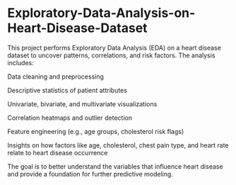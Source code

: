 # Exploratory-Data-Analysis-on-Heart-Disease-Dataset
This project performs Exploratory Data Analysis (EDA) on a heart disease dataset to uncover patterns, correlations, and risk factors. The analysis includes:

Data cleaning and preprocessing

Descriptive statistics of patient attributes

Univariate, bivariate, and multivariate visualizations

Correlation heatmaps and outlier detection

Feature engineering (e.g., age groups, cholesterol risk flags)

Insights on how factors like age, cholesterol, chest pain type, and heart rate relate to heart disease occurrence

The goal is to better understand the variables that influence heart disease and provide a foundation for further predictive modeling.


